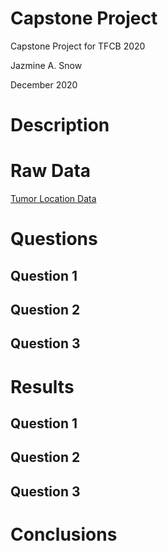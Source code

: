 # Capstone Project
Capstone Project for TFCB 2020
 
Jazmine A. Snow

December 2020

# Description

# Raw Data
[Tumor Location Data](../main/raw-data/tumor%20location%20raw%20data_final.xls)

# Questions
## Question 1

## Question 2

## Question 3

# Results
## Question 1

## Question 2

## Question 3

# Conclusions

